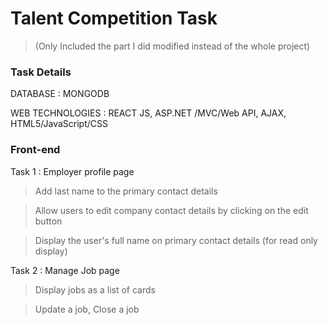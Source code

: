 # Talent Competition Task
> (Only Included the part I did modified instead of the whole project)

### Task Details

DATABASE : MONGODB

WEB TECHNOLOGIES : REACT JS, ASP.NET /MVC/Web API, AJAX, HTML5/JavaScript/CSS

### Front-end

Task 1 : Employer profile page

> Add last name to the primary contact details

> Allow users to edit company contact details by clicking on the edit button

> Display the user's full name on primary contact details (for read only display)

Task 2 : Manage Job page

> Display jobs as a list of cards

> Update a job, Close a job

